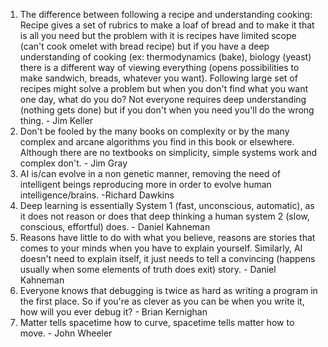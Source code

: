 1. The difference between following a recipe and understanding cooking: Recipe gives a set of rubrics to make a loaf of bread and to make it that is all you need but the problem with it is recipes have limited scope (can't cook omelet with bread recipe) but if you have a deep understanding of cooking (ex: thermodynamics (bake), biology (yeast) there is a different way of viewing everything (opens possibilities to make sandwich, breads, whatever you want). Following large set of recipes might solve a problem but when you don't find what you want one day, what do you do? Not everyone requires deep understanding (nothing gets done) but if you don't when you need you'll do the wrong thing. - Jim Keller
2. Don't be fooled by the many books on complexity or by the many complex and arcane algorithms you find in this book or elsewhere. Although there are no textbooks on simplicity, simple systems work and complex don't. - Jim Gray
3. AI is/can evolve in a non genetic manner, removing the need of intelligent beings reproducing more in order to evolve human intelligence/brains. -Richard Dawkins
4. Deep learning is essentially System 1 (fast, unconscious, automatic), as it does not reason or does that deep thinking a human system 2 (slow, conscious, effortful) does. - Daniel Kahneman
5. Reasons have little to do with what you believe, reasons are stories that comes to your minds when you have to explain yourself. Similarly, AI doesn't need to explain itself, it just needs to tell a convincing (happens usually when some elements of truth does exit) story. - Daniel Kahneman
6. Everyone knows that debugging is twice as hard as writing a program in the first place. So if you're as clever as you can be when you write it, how will you ever debug it? - Brian Kernighan
7. Matter tells spacetime how to curve, spacetime tells matter how to move. - John Wheeler
